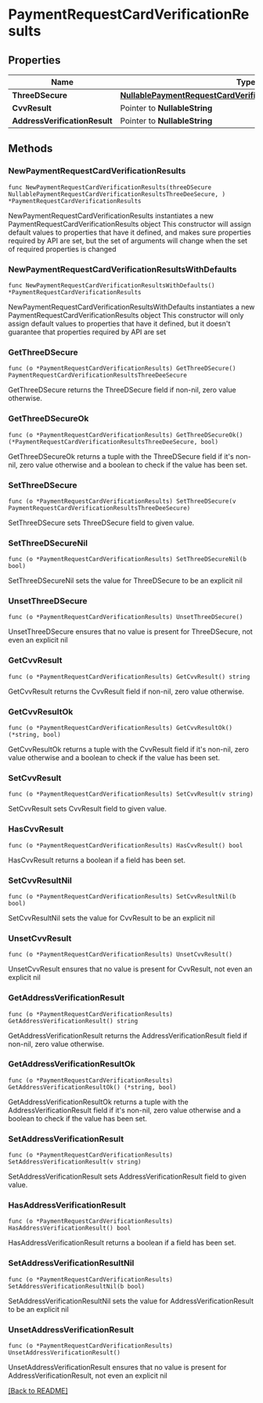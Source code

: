 # PaymentRequestCardVerificationResults

## Properties

Name | Type | Description | Notes
------------ | ------------- | ------------- | -------------
**ThreeDSecure** | [**NullablePaymentRequestCardVerificationResultsThreeDeeSecure**](PaymentRequestCardVerificationResultsThreeDeeSecure.md) |  | 
**CvvResult** | Pointer to **NullableString** |  | [optional] 
**AddressVerificationResult** | Pointer to **NullableString** |  | [optional] 

## Methods

### NewPaymentRequestCardVerificationResults

`func NewPaymentRequestCardVerificationResults(threeDSecure NullablePaymentRequestCardVerificationResultsThreeDeeSecure, ) *PaymentRequestCardVerificationResults`

NewPaymentRequestCardVerificationResults instantiates a new PaymentRequestCardVerificationResults object
This constructor will assign default values to properties that have it defined,
and makes sure properties required by API are set, but the set of arguments
will change when the set of required properties is changed

### NewPaymentRequestCardVerificationResultsWithDefaults

`func NewPaymentRequestCardVerificationResultsWithDefaults() *PaymentRequestCardVerificationResults`

NewPaymentRequestCardVerificationResultsWithDefaults instantiates a new PaymentRequestCardVerificationResults object
This constructor will only assign default values to properties that have it defined,
but it doesn't guarantee that properties required by API are set

### GetThreeDSecure

`func (o *PaymentRequestCardVerificationResults) GetThreeDSecure() PaymentRequestCardVerificationResultsThreeDeeSecure`

GetThreeDSecure returns the ThreeDSecure field if non-nil, zero value otherwise.

### GetThreeDSecureOk

`func (o *PaymentRequestCardVerificationResults) GetThreeDSecureOk() (*PaymentRequestCardVerificationResultsThreeDeeSecure, bool)`

GetThreeDSecureOk returns a tuple with the ThreeDSecure field if it's non-nil, zero value otherwise
and a boolean to check if the value has been set.

### SetThreeDSecure

`func (o *PaymentRequestCardVerificationResults) SetThreeDSecure(v PaymentRequestCardVerificationResultsThreeDeeSecure)`

SetThreeDSecure sets ThreeDSecure field to given value.


### SetThreeDSecureNil

`func (o *PaymentRequestCardVerificationResults) SetThreeDSecureNil(b bool)`

 SetThreeDSecureNil sets the value for ThreeDSecure to be an explicit nil

### UnsetThreeDSecure
`func (o *PaymentRequestCardVerificationResults) UnsetThreeDSecure()`

UnsetThreeDSecure ensures that no value is present for ThreeDSecure, not even an explicit nil
### GetCvvResult

`func (o *PaymentRequestCardVerificationResults) GetCvvResult() string`

GetCvvResult returns the CvvResult field if non-nil, zero value otherwise.

### GetCvvResultOk

`func (o *PaymentRequestCardVerificationResults) GetCvvResultOk() (*string, bool)`

GetCvvResultOk returns a tuple with the CvvResult field if it's non-nil, zero value otherwise
and a boolean to check if the value has been set.

### SetCvvResult

`func (o *PaymentRequestCardVerificationResults) SetCvvResult(v string)`

SetCvvResult sets CvvResult field to given value.

### HasCvvResult

`func (o *PaymentRequestCardVerificationResults) HasCvvResult() bool`

HasCvvResult returns a boolean if a field has been set.

### SetCvvResultNil

`func (o *PaymentRequestCardVerificationResults) SetCvvResultNil(b bool)`

 SetCvvResultNil sets the value for CvvResult to be an explicit nil

### UnsetCvvResult
`func (o *PaymentRequestCardVerificationResults) UnsetCvvResult()`

UnsetCvvResult ensures that no value is present for CvvResult, not even an explicit nil
### GetAddressVerificationResult

`func (o *PaymentRequestCardVerificationResults) GetAddressVerificationResult() string`

GetAddressVerificationResult returns the AddressVerificationResult field if non-nil, zero value otherwise.

### GetAddressVerificationResultOk

`func (o *PaymentRequestCardVerificationResults) GetAddressVerificationResultOk() (*string, bool)`

GetAddressVerificationResultOk returns a tuple with the AddressVerificationResult field if it's non-nil, zero value otherwise
and a boolean to check if the value has been set.

### SetAddressVerificationResult

`func (o *PaymentRequestCardVerificationResults) SetAddressVerificationResult(v string)`

SetAddressVerificationResult sets AddressVerificationResult field to given value.

### HasAddressVerificationResult

`func (o *PaymentRequestCardVerificationResults) HasAddressVerificationResult() bool`

HasAddressVerificationResult returns a boolean if a field has been set.

### SetAddressVerificationResultNil

`func (o *PaymentRequestCardVerificationResults) SetAddressVerificationResultNil(b bool)`

 SetAddressVerificationResultNil sets the value for AddressVerificationResult to be an explicit nil

### UnsetAddressVerificationResult
`func (o *PaymentRequestCardVerificationResults) UnsetAddressVerificationResult()`

UnsetAddressVerificationResult ensures that no value is present for AddressVerificationResult, not even an explicit nil

[[Back to README]](../../README.md)


